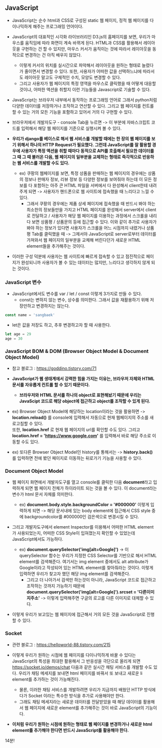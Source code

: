 ## JavaScript
- JavaScript는 순수 html과 CSS로 구성된 static 웹 페이지, 정적 웹 페이지를 다이나믹하게 해주는 프로그래밍 언어이다.
- JavaScript의 대표적인 시각화 라이브러리인 D3.js의 홈페이지를 보면, 우리가 마우스를 움직임에 따라 화면이 계속 바뀌게 된다. HTML과 CSS를 활용해서 레이아웃을 구현하는 건 할 수 있지만, 마우스 커서가 움직이는
  것에 따라서 레이아웃을 동적으로 변경하는 건 아직 배우지 않았다.
  - 이렇게 커서의 위치를 실시간으로 파악해서 레이아웃을 원하는 형태로 늘렸다가 줄이면서 변경할 수 있다. 또한, 사용자가 어떠한 값을 선택하느냐에 따라서도 레이아웃 말고도 구체적인 수치, 모양도 변경할 수 있다.
  - 그리고 사용자가 웹 페이지의 특정 영역을 마우스로 클릭했을 때 어떻게 대응할 것이냐, 어떠한 액션을 취할지 이런 기능들을 Javascript로 기술할 수 있다.

- JavaScript는 브라우저 내부에서 동작하는 프로그래밍 언어로 그래서 python처럼 다양한 데이터를 저장하거나 조작하고 연산할 수 있다. 그리고 웹 페이지를 컨트롤할 수 있는 거의 모든 기능을 포함하고 있어서 거의 다 구현할 수 있다.

- 브라우저에서 개발자도구 - console Tab을 누르면 -> 이 부분에 자바스크립트 코드를 입력해서 해당 웹 페이지를 기준으로 실행시켜 볼 수 있다.

- **우리가 django를 베이스로 해서 웹 서비스를 개발할 때에는 한 장의 웹 페이지를 보기 위해서 하나의 HTTP Request가 필요했다. 그런데 JavaScript를 잘 활용할 경우에 사용자가 특정 액션을 취할 때마다 
  동적으로 API를 호출해서 필요한 데이터를 그 때 그 때 불러온 다음, 웹 페이지의 일부분을 교체하는 형태로 즉각적으로 반응하는 웹 서비스를 개발할 수도 있다.**
  - ex) 쿠팡의 웹페이지를 보면, 특정 상품을 판매하는 웹 페이지의 경우에는 상품의 정보나 판매자 정보, 리뷰 정보 등 다양한 정보를 보여줘야 하는데 이 모든 정보를 다 포함하는 아주 큰 HTML 파일을 서버에서 다 완성해서
    client한테 내려주게 되면 -> 사용자가 핸드폰으로 웹 사이트에 접속했을 때 느리다고 느낄 수 있다.
    - 그래서 쿠팡의 경우에는 제품 상세 페이지에 접속했을 때 반드시 봐야 하는 최소한의 정보들만을 가지고 HTML 페이지를 완성해서 server에서 client로 전달하고 / 사용자가 해당 웹 페이지를 이용하는 과정에서 
      스크롤을 내리다 보면 상품평 / 상품문의 등에 접근할 수 있다. 이와 같이 추가로 사용자가 봐야 하는 정보가 있다면 사용자가 스크롤을 어느 시점까지 내렸거나 상품평 Tab를 클릭했을 때 -> 그제서야 JavaScript로 
      server로부터 데이터를 가져와서 웹 페이지의 일부분을 교체해 버린다던가 새로운 HTML element들을 추가해주는 것이다.
      
- 이러한 구성 덕분에 사용자는 웹 사이트에 빠르게 접속할 수 있고 점진적으로 페이지가 완성되니까 사용자가 볼 수 있는 데이터는 많지만, 느리다고 생각하지 않게 되는 것이다.


### JavaScript 변수
- JavaScript에서도 변수를 var / let / const 이렇게 3가지로 만들 수 있다.
  - const는 변하지 않는 변수, 상수를 의미한다. 그래서 값을 재활용하기 위해 저장만하고 변경하지는 않는다.
```javascript
const name = 'sangbaek'
```

  - let은 값을 저장도 하고, 추후 변경하고자 할 때 사용한다.
```javascript
let age = 29
age = 30
```


### JavaScript BOM & DOM (Browser Object Model & Document Object Model)
- 참고 블로그 : https://goddino.tistory.com/71
- **JavaScript가 웹 생태계에서 강력한 힘을 가지는 이유는, 브라우저 자체와 HTML 문서를 자유롭게 컨트롤 할 수 있기 때문이다.**
  - **브라우저와 HTML 문서를 하나의 object로 표현해놨기 때문에 우리는 JavaScipt 코드로 해당 object에 접근하고 object를 조작할 수 있게 된다.** 

- ex) Browser Object Model에 해당하는 location이라는 것을 활용하면 -> **location.reload()** 를 console에 입력해서 자동으로 현재 웹페이지의 주소를 새로고침할 수 있다.        
  또한, **location.href** 로 현재 웹 페이지의 url를 확인할 수도 있다. 그리고 **location.href = 'https://www.google.com'** 를 입력해서 바로 해당 주소로 이동할 수도 있다.

- ex) 또다른 Browser Object Model인 history를 통해서는 -> **history.back()** 를 입력하면 전에 봤던 페이지로 이동하는 뒤로가기 기능을 사용할 수 있다.


### Document Object Model
- 웹 페이지 화면에서 개발자도구를 열고 console를 클릭한 다음 **document**라고 입력하게 되면 웹 페이지 전체가 하이라이트 되는 것을 볼 수 있다. 이 document라는 변수가 html 문서 자체를 의미한다.
  - ex) **document.body.style.backgroundColor = '#000000'** 이렇게 입력하게 되면 -> 해당 문서내에 있는 body element에 접근해서 CSS style 중에 backgroundcolor를 #000000인 검은색으로 변경시킬 수 있다.
- 그리고 개발자도구에서 element Inspector를 이용해서 어떠한 HTML element가 사용되었는지, 어떠한 CSS Style이 입혀졌는지 확인할 수 있었는데 JavaScript에서도 가능하다.
  - ex) **document.querySelector('img[alt=Google]')** -> 이 querySelector 함수는 우리가 지정한 CSS Selector를 기반으로 해서 HTML element를 검색해준다. 여기서는 img element 중에서도 alt attribute가 Google이라고 작성되어 있는 HTML element를 찾아줘라는 것이다. 이렇게 입력하면 우리가 찾고자 했던 해당 img element를 검색해준다.
    - 그리고 더 나아가서 검색만 하는것이 아니라, JavaScript 코드로 접근하고 조작하는 것까지 가능하기 때문에 **document.querySelector('img[alt=Google]').srcset = '다른이미지주소'** -> 이렇게 입력해주면 구글의 로고를 다른 이미지로 대체할 수 있다.

- 이렇게 우리가 보고있는 웹 페이지에 접근해서 거의 모든 것을 JavaScript로 진행할 수 있다.


### Socket
- 관련 블로그 : https://helloworld-88.tistory.com/215
- 이렇게 우리가 원하는 시점에 웹 페이지를 다이나믹하게 바꿀 수 있다는 JavaScript의 특성을 최대한 활용해서 그 반응성을 극단으로 올리게 되면 https://socket.io/demos/chat 다음과 같은 실시간 채팅 서비스를 개발할 수도 있다. 우리가 채팅 메세지를 보내면 html 페이지를 바꿔서 또 보내고 새로운 li element를 추가하는 것이 가능해진다.
  - 물론, 이러한 채팅 서비스를 개발하려면 우리가 지금까지 배웠던 HTTP 방식에다가 Socket 이라는 특수한 방식을 추가로 사용해야만 한다.
  - 그래도 채팅 메세지라는 새로운 데이터를 전달받았을 때 해당 데이터를 활용해서 웹 페이지에 새로운 element를 추가해주는 것이 바로 JavaScript의 기능이다.

- **이처럼 우리가 원하는 시점에 원하는 형태로 웹 페이지를 변경하거나 새로운 html element를 추가해야 한다면 반드시 JavaScript를 활용해야 한다.**


14분!
